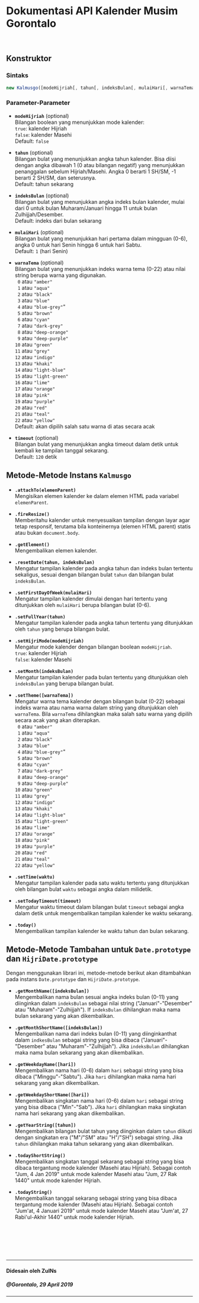 # Dokumentasi API Kalender Musim Gorontalo

&nbsp;

## Konstruktor
### Sintaks
```javascript
new Kalmusgo([modeHijriah[, tahun[, indeksBulan[, mulaiHari[, warnaTema[, timeout]]]]]]);
```

### Parameter-Parameter
- **`modeHijriah`** (optional)<br>
  Bilangan boolean yang menunjukkan mode kalender:<br>
  `true`: kalender Hijriah<br>
  `false`: kalender Masehi<br>
  Default: `false`

- **`tahun`** (optional)<br>
  Bilangan bulat yang menunjukkan angka tahun kalender. Bisa diisi dengan angka dibawah 1 (0 atau bilangan negatif) yang menunjukkan penanggalan sebelum Hijriah/Masehi. Angka 0 berarti 1 SH/SM, -1 berarti 2 SH/SM, dan seterusnya.<br>
  Default: tahun sekarang

- **`indeksBulan`** (optional)<br>
  Bilangan bulat yang menunjukkan angka indeks bulan kalender, mulai dari 0 untuk bulan Muharam/Januari hingga 11 untuk bulan Zulhijjah/Desember.<br>
  Default: indeks dari bulan sekarang

- **`mulaiHari`** (optional)<br>
  Bilangan bulat yang menunjukkan hari pertama dalam mingguan (0-6), angka 0 untuk hari Senin hingga 6 untuk hari Sabtu.<br>
  Default: `1` (hari Senin)

- **`warnaTema`** (optional)<br>
  Bilangan bulat yang menunjukkan indeks warna tema (0-22) atau nilai string berupa warna yang digunakan.<br>
  <code>&nbsp;0</code> atau `"amber"`<br>
  <code>&nbsp;1</code> atau `"aqua"`<br>
  <code>&nbsp;2</code> atau `"black"`<br>
  <code>&nbsp;3</code> atau `"blue"`<br>
  <code>&nbsp;4</code> atau `"blue-grey"`"<br>
  <code>&nbsp;5</code> atau `"brown"`<br>
  <code>&nbsp;6</code> atau `"cyan"`<br>
  <code>&nbsp;7</code> atau `"dark-grey"`<br>
  <code>&nbsp;8</code> atau `"deep-orange"`<br>
  <code>&nbsp;9</code> atau `"deep-purple"`<br>
  `10` atau `"green"`<br>
  `11` atau `"grey"`<br>
  `12` atau `"indigo"`<br>
  `13` atau `"khaki"`<br>
  `14` atau `"light-blue"`<br>
  `15` atau `"light-green"`<br>
  `16` atau `"lime"`<br>
  `17` atau `"orange"`<br>
  `18` atau `"pink"`<br>
  `19` atau `"purple"`<br>
  `20` atau `"red"`<br>
  `21` atau `"teal"`<br>
  `22` atau `"yellow"`<br>
  Default: akan dipilih salah satu warna di atas secara acak

- **`timeout`** (optional)<br>
  Bilangan bulat yang menunjukkan angka timeout dalam detik untuk kembali ke tampilan tanggal sekarang.<br>
  Default: `120` detik

## Metode-Metode Instans `Kalmusgo`
- **`.attachTo(elemenParent)`**<br>
  Mengisikan elemen kalender ke dalam elemen HTML pada variabel `elemenParent`.

- **`.fireResize()`**<br>
  Memberitahu kalender untuk menyesuaikan tampilan dengan layar agar tetap responsif, terutama bila konteinernya (elemen HTML parent) statis atau bukan `document.body`.

- **`.getElement()`**<br>
  Mengembalikan elemen kalender.

- **`.resetDate(tahun, indeksBulan)`**<br>
  Mengatur tampilan kalender pada angka tahun dan indeks bulan tertentu sekaligus, sesuai dengan bilangan bulat `tahun` dan bilangan bulat `indeksBulan`.

- **`.setFirstDayOfWeek(mulaiHari)`**<br>
  Mengatur tampilan kalender dimulai dengan hari tertentu yang ditunjukkan oleh `mulaiHari` berupa bilangan bulat (0-6).

- **`.setFullYear(tahun)`**<br>
  Mengatur tampilan kalender pada angka tahun tertentu yang ditunjukkan oleh `tahun` yang berupa bilangan bulat.

- **`.setHijriMode(modeHijriah)`**<br>
  Mengatur mode kalender dengan bilangan boolean `modeHijriah`.<br>
  `true`: kalender Hijriah<br>
  `false`: kalender Masehi

- **`.setMonth(indeksBulan)`**<br>
  Mengatur tampilan kalender pada bulan tertentu yang ditunjukkan oleh `indeksBulan` yang berupa bilangan bulat.

- **`.setTheme([warnaTema])`**<br>
  Mengatur warna tema kalender dengan bilangan bulat (0-22) sebagai indeks warna atau nama warna dalam string yang ditunjukkan oleh `warnaTema`. Bila `warnaTema` dihilangkan maka salah satu warna yang dipilih secara acak yang akan diterapkan.<br>
  <code>&nbsp;0</code> atau `"amber"`<br>
  <code>&nbsp;1</code> atau `"aqua"`<br>
  <code>&nbsp;2</code> atau `"black"`<br>
  <code>&nbsp;3</code> atau `"blue"`<br>
  <code>&nbsp;4</code> atau `"blue-grey"`"<br>
  <code>&nbsp;5</code> atau `"brown"`<br>
  <code>&nbsp;6</code> atau `"cyan"`<br>
  <code>&nbsp;7</code> atau `"dark-grey"`<br>
  <code>&nbsp;8</code> atau `"deep-orange"`<br>
  <code>&nbsp;9</code> atau `"deep-purple"`<br>
  `10` atau `"green"`<br>
  `11` atau `"grey"`<br>
  `12` atau `"indigo"`<br>
  `13` atau `"khaki"`<br>
  `14` atau `"light-blue"`<br>
  `15` atau `"light-green"`<br>
  `16` atau `"lime"`<br>
  `17` atau `"orange"`<br>
  `18` atau `"pink"`<br>
  `19` atau `"purple"`<br>
  `20` atau `"red"`<br>
  `21` atau `"teal"`<br>
  `22` atau `"yellow"`

- **`.setTime(waktu)`**<br>
  Mengatur tampilan kalender pada satu waktu tertentu yang ditunjukkan oleh bilangan bulat `waktu` sebagai angka dalam milidetik.

- **`.setTodayTimeout(timeout)`**<br>
  Mengatur waktu timeout dalam bilangan bulat `timeout` sebagai angka dalam detik untuk mengembalikan tampilan kalender ke waktu sekarang.

- **`.today()`**<br>
  Mengembalikan tampilan kalender ke waktu tahun dan bulan sekarang.

## Metode-Metode Tambahan untuk `Date.prototype` dan `HijriDate.prototype`
Dengan menggunakan librari ini, metode-metode berikut akan ditambahkan pada instans `Date.prototype` dan `HijriDate.prototype`.
- **`.getMonthName([indeksBulan])`**<br>
  Mengembalikan nama bulan sesuai angka indeks bulan (0-11) yang diinginkan dalam `indeksBulan` sebagai nilai string ("Januari"-"Desember" atau "Muharam"-"Zulhijjah"). If `indeksBulan` dihilangkan maka nama bulan sekarang yang akan dikembalikan.

- **`.getMonthShortName([indeksBulan])`**<br>
  Mengembalikan nama dari indeks bulan (0-11) yang diinginkanthat dalam `indkesBulan` sebagai string yang bisa dibaca ("Januari"-"Desember" atau "Muharam"-"Zulhijjah"). Jika `indeksBulan` dihilangkan maka nama bulan sekarang yang akan dikembalikan.

- **`.getWeekdayName([hari])`**<br>
  Mengembalikan nama hari (0-6) dalam `hari` sebagai string yang bisa dibaca ("Minggu"-"Sabtu"). Jika `hari` dihilangkan maka nama hari sekarang yang akan dikembalikan.

- **`.getWeekdayShortName([hari])`**<br>
  Mengembalikan singkatan nama hari (0-6) dalam `hari` sebagai string yang bisa dibaca ("Min"-"Sab"). Jika `hari` dihilangkan maka singkatan nama hari sekarang yang akan dikembalikan.

- **`.getYearString([tahun])`**<br>
  Mengembalikan bilangan bulat tahun yang diinginkan dalam `tahun` diikuti dengan singkatan era ("M"/"SM" atau "H"/"SH") sebagai string. Jika `tahun` dihilangkan maka tahun sekarang yang akan dikembalikan.

- **`.todayShortString()`**<br>
  Mengembalikan singkatan tanggal sekarang sebagai string yang bisa dibaca tergantung mode kalender (Masehi atau Hijriah). Sebagai contoh "Jum, 4 Jan 2019" untuk mode kalender Masehi atau "Jum, 27 Rak 1440" untuk mode kalender Hijriah.

- **`.todayString()`**<br>
  Mengembalikan tanggal sekarang sebagai string yang bisa dibaca tergantung mode kalender (Masehi atau Hijriah). Sebagai contoh  "Jum'at, 4 Januari 2019" untuk mode kalender Masehi atau "Jum'at, 27 Rabi'ul-Akhir 1440" untuk mode kalender Hijriah.

&nbsp;

&nbsp;

&nbsp;

---
#### Didesain oleh ZulNs
##### @Gorontalo, 29 April 2019
---

